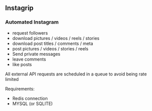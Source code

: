 ## Instagrip
### Automated Instagram

- request followers
- download pictures / videos / reels / stories
- download post titles / comments / meta
- post pictures / videos / stories / reels
- Send private messages
- leave comments
- like posts

All external API requests are scheduled in a queue to avoid being rate limited

Requirements:
- Redis connection
- MYSQL (or SQLITE)
